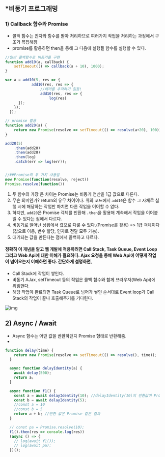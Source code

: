## *비동기 프로그래밍

### 1) Callback 함수와 Promise

- 콜백 함수는 인자와 함수를 받아 처리하므로 여러가지 작업을 처리하는 과정에서 구조가 복잡해짐
- promise를 활용하면 then을 통해 그 다음에 실행될 함수를 실행할 수 있다.

```js
//일반 콜백함수로 비동기를 구현
function add10(a, callback) {
    setTimeout(() => callback(a + 10), 1000);
}

var a = add10(5, res => {
    		add10(res, res => {
                //에러를 추적하기 힘듬!
      			add10(res, res => {
        			log(res)
      });
    });
  });

// promise 활용
function add20(a) {
    return new Promise(resolve => setTimeout(() => resolve(a+20), 100));
}

add20(5)
	.then(add20)
	.then(add20)
    .then(log)
	.catch(err => log(err));


//##Promise의 두 가지 사용법
new Promise(function(resolve, reject))
Promise.resolve(function())


```

1. 두 함수의 가장 큰 차이는 Promise는 비동기 연산을 1급 값으로 다룬다.
2. 무슨 의미인가? return의 유무 차이이다. 위의 코드에서 `add10`은 함수 그 자체로 실행 시에 해당하는 작업만 마치면 다른 작업을 이어할 수 없다.
3. 하지만, `add20`은 Promise 객체를 반환해 `.then`을 활용해 계속해서 작업을 이어붙일 수 있다는 점에서 다르다.
4. 비동기로 일어난 상황에서 값으로 다룰 수 있다.(Promise를 활용) => 1급 객체이다(값으로 이용, 변수 할당, 인자로 전달 모두 가능). 
5. 대기되는 값을 만든다는 점에서 콜백하고 다르다.

#### 정확히 이 개념을 알고 웹 개발에 적용하려면 Call Stack, Task Queue, Event Loop 그리고 Web Api에 대한 이해가 필요하다. Ajax 요청을 통해 Web Api에 어떻게 작업이 넘어오는지 이해하면 좋다. 간단하게 설명하면,

- Call Stack에 작업이 쌓인다.
- 비동기 AJax, setTimeout 등의 작업은 콜백 함수와 함께 브라우저(Web Api)에 위임한다.
- 해당 작업이 완료되면 Task Queue로 넘어가 쌓인 순서대로 Event loop가 Call Stack의 작업이 끝나 호출해주기를 기다린다.

![img](https://miro.medium.com/max/1400/1*nWwvUgRJPIRjkL7AvgyICA.png)

## 2) Async / Await

- Async 함수는 어떤 값을 반환하던지 Promise 형태로 반환해줌.
- 

```js
function delay(time) {
    return new Promise(resolve => setTimeout(() => resolve(), time));
  }

  async function delayIdentity(a) {
    await delay(500);
    return a;
  }

  async function f1() {
    const a = await delayIdentity(10); //delayIdentity(10)의 반환값이 Promise이므로 await를 통해 풀어줌.
    const b = await delayIdentity(5);
    //const a = 10
    //const b = 5
    return a + b; //반환 값은 Promise 같은 결과
  }

  // const pa = Promise.resolve(10);
  f1().then(res => console.log(res))
  (async () => {
    // log(await f1());
    // log(await pa);
  })();
```

